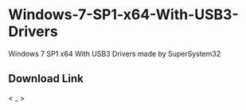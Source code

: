 # Windows-7-SP1-x64-With-USB3-Drivers
Windows 7 SP1 x64 With USB3 Drivers made by SuperSystem32

Download Link
-
< _ > 
